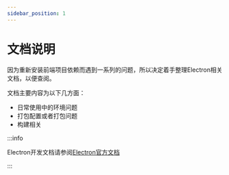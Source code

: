 ```yaml
---
sidebar_position: 1
---
```

# 文档说明
因为重新安装前端项目依赖而遇到一系列的问题，所以决定着手整理Electron相关文档，以便查阅。

文档主要内容为以下几方面：
+ 日常使用中的环境问题
+ 打包配置或者打包问题
+ 构建相关

:::info

Electron开发文档请参阅[Electron官方文档](https://www.electronjs.org/docs/latest/)

:::
